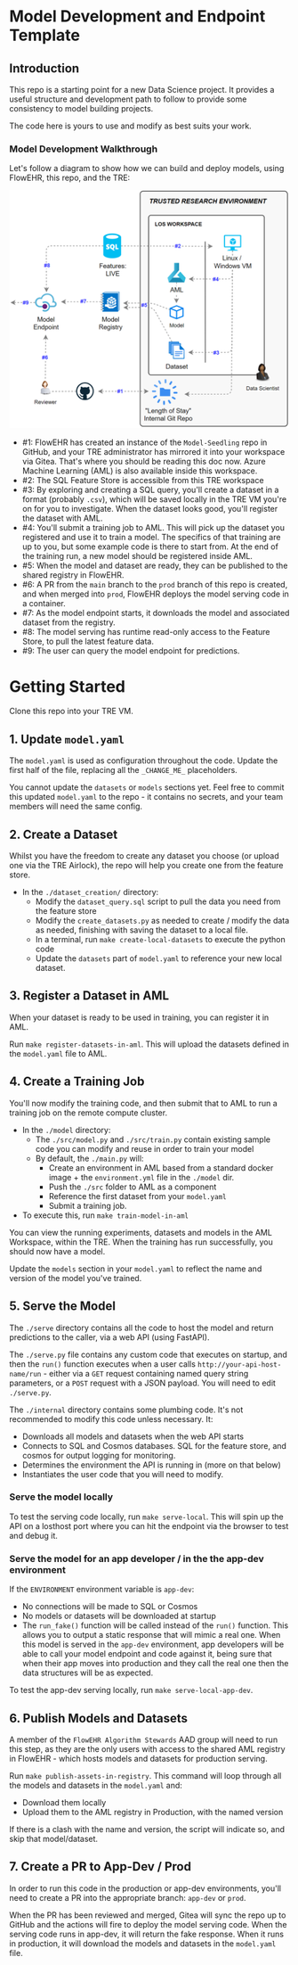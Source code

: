 # Model Development and Endpoint Template

## Introduction 

This repo is a starting point for a new Data Science project. It provides a useful structure and development path to follow to provide some consistency to model building projects. 

The code here is yours to use and modify as best suits your work.

### Model Development Walkthrough

Let's follow a diagram to show how we can build and deploy models, using FlowEHR, this repo, and the TRE:

![img](./docs/assets/overview.png)

- #1: FlowEHR has created an instance of the `Model-Seedling` repo in GitHub, and your TRE administrator has mirrored it into your workspace via Gitea. That's where you should be reading this doc now. Azure Machine Learning (AML) is also available inside this workspace.
- #2: The SQL Feature Store is accessible from this TRE workspace
- #3: By exploring and creating a SQL query, you'll create a dataset in a format (probably `.csv`), which will be saved locally in the TRE VM you're on for you to investigate. When the dataset looks good, you'll register the dataset with AML. 
- #4: You'll submit a training job to AML. This will pick up the dataset you registered and use it to train a model. The specifics of that training are up to you, but some example code is there to start from. At the end of the training run, a new model should be registered inside AML.
- #5: When the model and dataset are ready, they can be published to the shared registry in FlowEHR.
- #6: A PR from the `main` branch to the `prod` branch of this repo is created, and when merged into `prod`, FlowEHR deploys the model serving code in a container.
- #7: As the model endpoint starts, it downloads the model and associated dataset from the registry.
- #8: The model serving has runtime read-only access to the Feature Store, to pull the latest feature data.
- #9: The user can query the model endpoint for predictions.

# Getting Started

Clone this repo into your TRE VM.

## 1. Update `model.yaml`
The `model.yaml` is used as configuration throughout the code. Update the first half of the file, replacing all the `_CHANGE_ME_` placeholders.

You cannot update the `datasets` or `models` sections yet. Feel free to commit this updated `model.yaml` to the repo - it contains no secrets, and your team members will need the same config.

## 2. Create a Dataset
Whilst you have the freedom to create any dataset you choose (or upload one via the TRE Airlock), the repo will help you create one from the feature store. 

- In the  `./dataset_creation/` directory:
  - Modify the `dataset_query.sql` script to pull the data you need from the feature store
  - Modify the `create_datasets.py` as needed to create / modify the data as needed, finishing with saving the dataset to a local file.
  - In a terminal, run `make create-local-datasets` to execute the python code
  - Update the `datasets` part of `model.yaml` to reference your new local dataset.

## 3. Register a Dataset in AML
When your dataset is ready to be used in training, you can register it in AML.

Run `make register-datasets-in-aml`. This will upload the datasets defined in the `model.yaml` file to AML.

## 4. Create a Training Job
You'll now modify the training code, and then submit that to AML to run a training job on the remote compute cluster.

- In the `./model` directory:
  - The `./src/model.py` and `./src/train.py` contain existing sample code you can modify and reuse in order to train your model
  - By default, the `./main.py` will:
    - Create an environment in AML based from a standard docker image + the `environment.yml` file in the `./model` dir.
    - Push the `./src` folder to AML as a component
    - Reference the first dataset from your `model.yaml`
    - Submit a training job.
- To execute this, run `make train-model-in-aml`

You can view the running experiments, datasets and models in the AML Workspace, within the TRE. When the training has run successfully, you should now have a model. 

Update the `models` section in your `model.yaml` to reflect the name and version of the model you've trained.

## 5. Serve the Model
The `./serve` directory contains all the code to host the model and return predictions to the caller, via a web API (using FastAPI).

The `./serve.py` file contains any custom code that executes on startup, and then the `run()` function executes when a user calls `http://your-api-host-name/run` - either via a `GET` request containing named query string parameters, or a `POST` request with a JSON payload. You will need to edit `./serve.py`.

The `./internal` directory contains some plumbing code. It's not recommended to modify this code unless necessary. It:
- Downloads all models and datasets when the web API starts
- Connects to SQL and Cosmos databases. SQL for the feature store, and cosmos for output logging for monitoring.
- Determines the environment the API is running in (more on that below)
- Instantiates the user code that you will need to modify.

### Serve the model locally
To test the serving code locally, run `make serve-local`. This will spin up the API on a losthost port where you can hit the endpoint via the browser to test and debug it.

### Serve the model for an app developer / in the the app-dev environment
If the `ENVIRONMENT` environment variable is `app-dev`:
- No connections will be made to SQL or Cosmos
- No models or datasets will be downloaded at startup
- The `run_fake()` function will be called instead of the `run()` function. This allows you to output a static response that will mimic a real one. When this model is served in the `app-dev` environment, app developers will be able to call your model endpoint and code against it, being sure that when their app moves into production and they call the real one then the data structures will be as expected. 

To test the app-dev serving locally, run `make serve-local-app-dev`.

## 6. Publish Models and Datasets
A member of the `FlowEHR Algorithm Stewards` AAD group will need to run this step, as they are the only users with access to the shared AML registry in FlowEHR - which hosts models and datasets for production serving.

Run `make publish-assets-in-registry`. This command will loop through all the models and datasets in the `model.yaml` and:
- Download them locally
- Upload them to the AML registry in Production, with the named version

If there is a clash with the name and version, the script will indicate so, and skip that model/dataset.

## 7. Create a PR to App-Dev / Prod
In order to run this code in the production or app-dev environments, you'll need to create a PR into the appropriate branch: `app-dev` or `prod`. 

When the PR has been reviewed and merged, Gitea will sync the repo up to GitHub and the actions will fire to deploy the model serving code. When the serving code runs in app-dev, it will return the fake response. When it runs in production, it will download the models and datasets in the `model.yaml` file.
